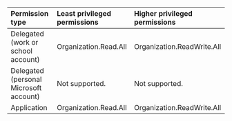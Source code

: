 |Permission type|Least privileged permissions|Higher privileged permissions|
|:---|:---|:---|
|Delegated (work or school account)|Organization.Read.All|Organization.ReadWrite.All|
|Delegated (personal Microsoft account)|Not supported.|Not supported.|
|Application|Organization.Read.All|Organization.ReadWrite.All|